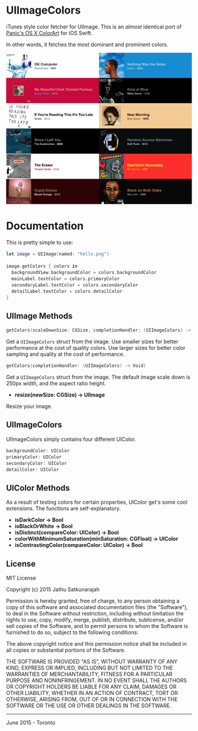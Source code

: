 # UIImageColors

iTunes style color fetcher for UIImage. This is an *almost* identical port of [Panic's OS X ColorArt](https://github.com/panicinc/ColorArt/) for iOS Swift.

In other words, it fetches the most dominant and prominent colors.

![preview](preview.png)

# Documentation

This is pretty simple to use:

```swift
let image = UIImage(named: "hello.png")

image.getColors { colors in
  backgroundView.backgroundColor = colors.backgroundColor
  mainLabel.textColor = colors.primaryColor
  secondaryLabel.textColor = colors.secondaryColor
  detailLabel.textColor = colors.detailColor
}

```

## UIImage Methods

```swift
getColors(scaleDownSize: CGSize, completionHandler: (UIImageColors) -> Void)
```

Get a `UIImageColors` struct from the image. Use smaller sizes for better performance at the cost of quality colors. Use larger sizes for better color sampling and quality at the cost of performance.

```swift
getColors(completionHandler: (UIImageColors) -> Void)
```

Get a `UIImageColors` struct from the image. The default image scale down is 250px width, and the aspect ratio height.

- **resize(newSize: CGSize) -> UIImage**

Resize your image.

## UIImageColors

UIImageColors simply contains four different UIColor.

```swift
backgroundColor: UIColor
primaryColor: UIColor
secondaryColor: UIColor
detailColor: UIColor
```

## UIColor Methods

As a result of testing colors for certain properties, UIColor get's some cool extensions. The functions are self-explanatory.

- **isDarkColor -> Bool**
- **isBlackOrWhite -> Bool**
- **isDistinct(compareColor: UIColor) -> Bool**
- **colorWithMinimumSaturation(minSaturation: CGFloat) -> UIColor**
- **isContrastingColor(compareColor: UIColor) -> Bool**

## License

MIT License

Copyright (c) 2015 Jathu Satkunarajah

Permission is hereby granted, free of charge, to any person obtaining a copy
of this software and associated documentation files (the "Software"), to deal
in the Software without restriction, including without limitation the rights
to use, copy, modify, merge, publish, distribute, sublicense, and/or sell
copies of the Software, and to permit persons to whom the Software is
furnished to do so, subject to the following conditions:

The above copyright notice and this permission notice shall be included in all
copies or substantial portions of the Software.

THE SOFTWARE IS PROVIDED "AS IS", WITHOUT WARRANTY OF ANY KIND, EXPRESS OR
IMPLIED, INCLUDING BUT NOT LIMITED TO THE WARRANTIES OF MERCHANTABILITY,
FITNESS FOR A PARTICULAR PURPOSE AND NONINFRINGEMENT. IN NO EVENT SHALL THE
AUTHORS OR COPYRIGHT HOLDERS BE LIABLE FOR ANY CLAIM, DAMAGES OR OTHER
LIABILITY, WHETHER IN AN ACTION OF CONTRACT, TORT OR OTHERWISE, ARISING FROM,
OUT OF OR IN CONNECTION WITH THE SOFTWARE OR THE USE OR OTHER DEALINGS IN THE
SOFTWARE.

------
June 2015 - Toronto
